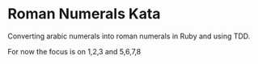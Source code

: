 # Roman Numerals Kata

Converting arabic numerals into roman numerals in Ruby and using TDD.

For now the focus is on 1,2,3 and 5,6,7,8
